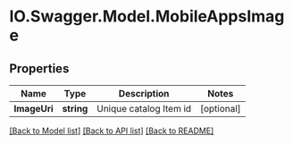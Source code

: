 # IO.Swagger.Model.MobileAppsImage
## Properties

Name | Type | Description | Notes
------------ | ------------- | ------------- | -------------
**ImageUri** | **string** | Unique catalog Item id | [optional] 

[[Back to Model list]](../README.md#documentation-for-models) [[Back to API list]](../README.md#documentation-for-api-endpoints) [[Back to README]](../README.md)

